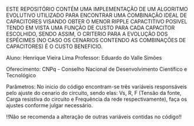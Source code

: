 ESTE REPOSITÓRIO CONTÉM UMA IMPLEMENTAÇÃO DE UM ALGORITMO EVOLUTIVO UTILIZADO PARA ENCONTRAR UMA COMBINAÇÃO IDEAL DE CAPACITORES VISANDO OBTER O MENOR RIPPLE CAPACTITIVO POSIVEL TENDO EM VISTA UMA FUNÇÃO DE CUSTO PARA CADA CAPACITOR ESCOLHIDO, SENDO ASSIM, O CRITERIO PARA A EVOLUÇÃO DOS ESPÉCIMES (NO CASO OS CENARIOS CONTENDO AS COMBINAÇÕES DE CAPACITORES) É O CUSTO BENEFICIO.

Aluno: Henrique Vieira Lima
Professor: Eduardo do Valle Simões

Oferecimento: CNPq - Conselho Nacional de Desenvolvimento Científico e Tecnológico

Parâmetros:
No inicio do código encontram-se três variáveis responsáveis pelo ajuste do cenario do circuito, sendo elas: Vs, R, F (Tensão da fonte, Carga resistiva do circuito e Frequência da rede respectivamente), faça os ajustes conforme julgar necessário. 

!!Não se recomenda a alteração de outras variáveis contidas no código!!
